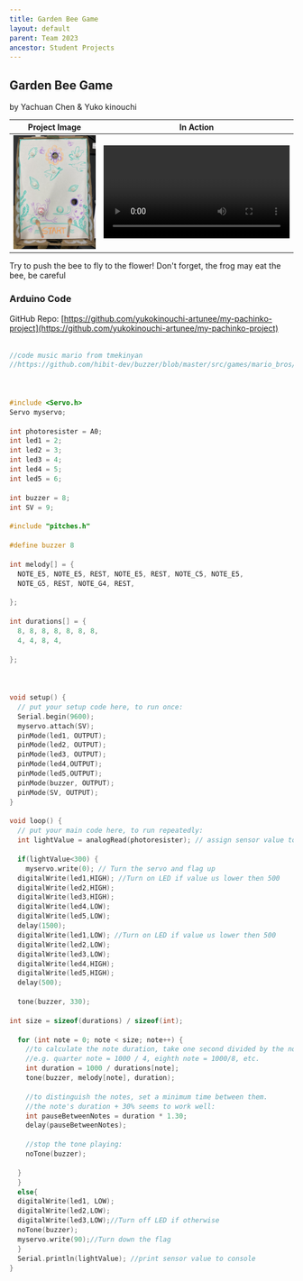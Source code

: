 ```yaml
---
title: Garden Bee Game
layout: default
parent: Team 2023
ancestor: Student Projects
---
```


## Garden Bee Game
by Yachuan Chen & Yuko kinouchi

Project Image             |  In Action
:-------------------------:|:-------------------------:
<img src="media/gardenBee.png" alt="drawing" width="400"/>  |   <video width="330" controls><source src="media/gardenBee.MOV" type="video/mp4"></video>
 
Try to push the bee to fly to the flower!
Don't forget, the frog may eat the bee, be careful

### Arduino Code

GitHub Repo: [https://github.com/yukokinouchi-artunee/my-pachinko-project](https://github.com/yukokinouchi-artunee/my-pachinko-project)

```c++

//code music mario from tmekinyan 
//https://github.com/hibit-dev/buzzer/blob/master/src/games/mario_bros/mario_bros.ino



#include <Servo.h>
Servo myservo;

int photoresister = A0;
int led1 = 2;
int led2 = 3;
int led3 = 4; 
int led4 = 5;
int led5 = 6;

int buzzer = 8;
int SV = 9;

#include "pitches.h"

#define buzzer 8

int melody[] = {
  NOTE_E5, NOTE_E5, REST, NOTE_E5, REST, NOTE_C5, NOTE_E5,
  NOTE_G5, REST, NOTE_G4, REST, 

};

int durations[] = {
  8, 8, 8, 8, 8, 8, 8,
  4, 4, 8, 4, 
  
};



void setup() {
  // put your setup code here, to run once:
  Serial.begin(9600);
  myservo.attach(SV);
  pinMode(led1, OUTPUT);
  pinMode(led2, OUTPUT);
  pinMode(led3, OUTPUT);
  pinMode(led4,OUTPUT);
  pinMode(led5,OUTPUT);
  pinMode(buzzer, OUTPUT);
  pinMode(SV, OUTPUT);
}

void loop() {
  // put your main code here, to run repeatedly:
  int lightValue = analogRead(photoresister); // assign sensor value to variable
  
  if(lightValue<300) {
    myservo.write(0); // Turn the servo and flag up
  digitalWrite(led1,HIGH); //Turn on LED if value us lower then 500
  digitalWrite(led2,HIGH);
  digitalWrite(led3,HIGH);
  digitalWrite(led4,LOW);
  digitalWrite(led5,LOW);
  delay(1500);
  digitalWrite(led1,LOW); //Turn on LED if value us lower then 500
  digitalWrite(led2,LOW);
  digitalWrite(led3,LOW);
  digitalWrite(led4,HIGH);
  digitalWrite(led5,HIGH);
  delay(500);

  tone(buzzer, 330);
 
int size = sizeof(durations) / sizeof(int);

  for (int note = 0; note < size; note++) {
    //to calculate the note duration, take one second divided by the note type.
    //e.g. quarter note = 1000 / 4, eighth note = 1000/8, etc.
    int duration = 1000 / durations[note];
    tone(buzzer, melody[note], duration);

    //to distinguish the notes, set a minimum time between them.
    //the note's duration + 30% seems to work well:
    int pauseBetweenNotes = duration * 1.30;
    delay(pauseBetweenNotes);
    
    //stop the tone playing:
    noTone(buzzer);

  }
  }
  else{
  digitalWrite(led1, LOW); 
  digitalWrite(led2,LOW);
  digitalWrite(led3,LOW);//Turn off LED if otherwise
  noTone(buzzer);
  myservo.write(90);//Turn down the flag
  }
  Serial.println(lightValue); //print sensor value to console
}

```
